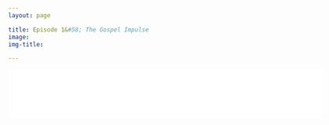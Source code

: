 ```yaml
---
layout: page

title: Episode 1&#58; The Gospel Impulse
image:
img-title:

---
```


<iframe style="border: none" src="//html5-player.libsyn.com/embed/episode/id/6664706/height/100/width/640/theme/standard-mini/autonext/no/thumbnail/no/autoplay/no/preload/no/no_addthis/no/direction/backward/" height="100" width="640" scrolling="no"  allowfullscreen webkitallowfullscreen mozallowfullscreen oallowfullscreen msallowfullscreen></iframe>

